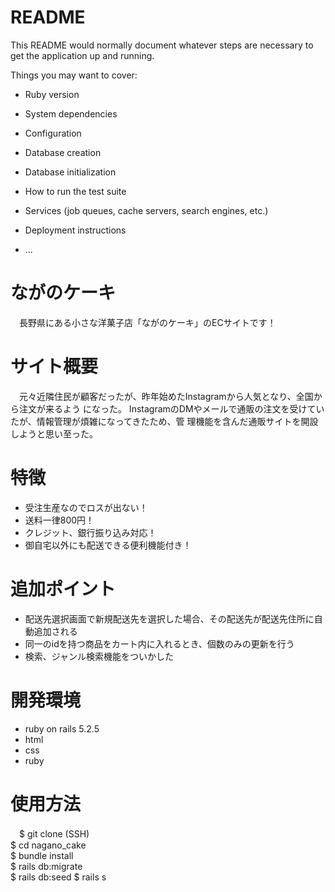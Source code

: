 # README

This README would normally document whatever steps are necessary to get the
application up and running.

Things you may want to cover:

* Ruby version

* System dependencies

* Configuration

* Database creation

* Database initialization

* How to run the test suite

* Services (job queues, cache servers, search engines, etc.)

* Deployment instructions

* ...

# ながのケーキ
　長野県にある小さな洋菓子店「ながのケーキ」のECサイトです！
# サイト概要
　元々近隣住民が顧客だったが、昨年始めたInstagramから人気となり、全国から注文が来るよう
  になった。
  InstagramのDMやメールで通販の注文を受けていたが、情報管理が煩雑になってきたため、管
  理機能を含んだ通販サイトを開設しようと思い至った。
# 特徴
  * 受注生産なのでロスが出ない！
  * 送料一律800円！
  * クレジット、銀行振り込み対応！
  * 御自宅以外にも配送できる便利機能付き！
# 追加ポイント
  * 配送先選択画面で新規配送先を選択した場合、その配送先が配送先住所に自動追加される
  * 同一のidを持つ商品をカート内に入れるとき、個数のみの更新を行う
  * 検索、ジャンル検索機能をついかした
 # 開発環境
  * ruby on rails 5.2.5
  * html
  * css
  * ruby
# 使用方法
　$ git clone  (SSH)  
  $ cd nagano_cake  
  $ bundle install  
  $ rails db:migrate  
  $ rails db:seed
  $ rails s
